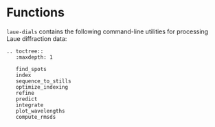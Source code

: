 # Functions

`laue-dials` contains the following command-line utilities for processing Laue diffraction data:

```{eval-rst}
.. toctree::
   :maxdepth: 1

   find_spots
   index
   sequence_to_stills
   optimize_indexing
   refine
   predict
   integrate
   plot_wavelengths
   compute_rmsds

```
